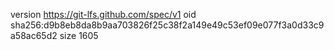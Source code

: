version https://git-lfs.github.com/spec/v1
oid sha256:d9b8eb8da8b9aa703826f25c38f2a149e49c53ef09e077f3a0d33c9a58ac65d2
size 1605
